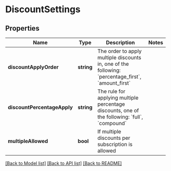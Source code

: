# DiscountSettings

## Properties
Name | Type | Description | Notes
------------ | ------------- | ------------- | -------------
**discountApplyOrder** | **string** | The order to apply multiple discounts in, one of the following: &#x60;percentage_first&#x60;, &#x60;amount_first&#x60; | 
**discountPercentageApply** | **string** | The rule for applying multiple percentage discounts, one of the following: &#x60;full&#x60;, &#x60;compound&#x60; | 
**multipleAllowed** | **bool** | If multiple discounts per subscription is allowed | 

[[Back to Model list]](../README.md#documentation-for-models) [[Back to API list]](../README.md#documentation-for-api-endpoints) [[Back to README]](../README.md)


